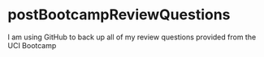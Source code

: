 # postBootcampReviewQuestions
I am using GitHub to back up all of my review questions provided from the UCI Bootcamp
